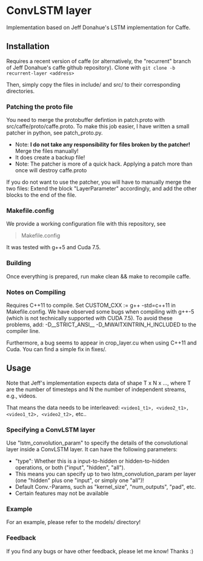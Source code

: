 # ConvLSTM layer

Implementation based on Jeff Donahue's LSTM implementation for Caffe. 

## Installation
Requires a recent version of caffe (or alternatively, the "recurrent" branch of Jeff Donahue's caffe github repository). 
Clone with `git clone -b recurrent-layer <address>`

Then, simply copy the files in include/ and src/ to their corresponding directories.

### Patching the proto file
You need to merge the protobuffer defintion in patch.proto with src/caffe/proto/caffe.proto.
To make this job easier, I have written a small patcher in python, see patch_proto.py. 

* Note: **I do not take any responsibility for files broken by the patcher!** Merge the files manually!
* It does create a backup file!
* Note: The patcher is more of a quick hack. Applying a patch more than once will destroy caffe.proto


If you do not want to use the patcher, you will have to manually merge the two files: Extend the block "LayerParameter" accordingly, and add the other blocks to the end of the file.

### Makefile.config
We provide a working configuration file with this repository, see 
> Makefile.config

It was tested with g++5 and Cuda 7.5.

### Building
Once everything is prepared, run make clean && make to recompile caffe.

### Notes on Compiling

Requires C++11 to compile. Set CUSTOM_CXX := g++ -std=c++11 in Makefile.config.
We have observed some bugs when compiling with g++-5 (which is not technically supported with CUDA 7.5). 
To avoid these problems, add: -D__STRICT_ANSI__ -D_MWAITXINTRIN_H_INCLUDED to the compiler line. 

Furthermore, a bug seems to appear in crop_layer.cu when using C++11 and Cuda. You can find a simple fix in fixes/.

## Usage
Note that Jeff's implementation expects data of shape T x N x ..., where T are the number of timesteps and N the number of independent streams, e.g., videos. 

That means the data needs to be interleaved: `<video1_t1>, <video2_t1>, <video1_t2>, <video2_t2>,` etc..

### Specifying a ConvLSTM layer
Use "lstm_convolution_param" to specify the details of the convolutional layer inside a ConvLSTM layer. It can have the following parameters:
- "type": Whether this is a input-to-hidden or hidden-to-hidden operations, or both ("input", "hidden", "all").
- This means you can specify up to two lstm_convolution_param per layer (one "hidden" plus one "input", or simply one "all")!
- Default Conv.-Params, such as "kernel_size", "num_outputs", "pad", etc.
- Certain features may not be available

### Example
For an example, please refer to the models/ directory!

### Feedback
If you find any bugs or have other feedback, please let me know! Thanks :)
